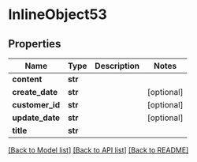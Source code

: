 # InlineObject53

## Properties
Name | Type | Description | Notes
------------ | ------------- | ------------- | -------------
**content** | **str** |  | 
**create_date** | **str** |  | [optional] 
**customer_id** | **str** |  | [optional] 
**update_date** | **str** |  | [optional] 
**title** | **str** |  | 

[[Back to Model list]](../README.md#documentation-for-models) [[Back to API list]](../README.md#documentation-for-api-endpoints) [[Back to README]](../README.md)


